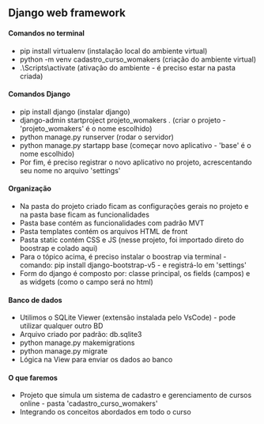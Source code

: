 ## Django web framework

#### Comandos no terminal
- pip install virtualenv (instalação local do ambiente virtual)
- python -m venv cadastro_curso_womakers (criação do ambiente virtual)
- .\Scripts\activate (ativação do ambiente - é preciso estar na pasta criada)

#### Comandos Django
- pip install django (instalar django)
- django-admin startproject projeto_womakers . (criar o projeto - 'projeto_womakers' é o nome escolhido)
- python manage.py runserver (rodar o servidor)
- python manage.py startapp base (começar novo aplicativo - 'base' é o nome escolhido)
- Por fim, é preciso registrar o novo aplicativo no projeto, acrescentando seu nome no arquivo 'settings'

#### Organização
- Na pasta do projeto criado ficam as configurações gerais no projeto e na pasta base ficam as funcionalidades
- Pasta base contém as funcionalidades com padrão MVT
- Pasta templates contém os arquivos HTML de front
- Pasta static contém CSS e JS (nesse projeto, foi importado direto do boostrap e colado aqui)
- Para o tópico acima, é preciso instalar o boostrap via terminal - comando: pip install django-bootstrap-v5 - e registrá-lo em 'settings'
- Form do django é composto por: classe principal, os fields (campos) e as widgets (como o campo será no html)

#### Banco de dados
- Utilimos o SQLite Viewer (extensão instalada pelo VsCode) - pode utilizar qualquer outro BD
- Arquivo criado por padrão: db.sqlite3 
- python manage.py makemigrations
- python manage.py migrate 
- Lógica na View para enviar os dados ao banco

#### O que faremos
- Projeto que simula um sistema de cadastro e gerenciamento de cursos online - pasta 'cadastro_curso_womakers'
- Integrando os conceitos abordados em todo o curso
